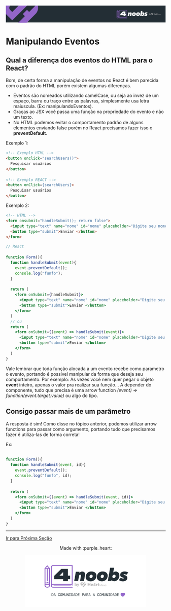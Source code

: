 <p align="center">
  <a href="https://github.com/he4rt/4noobs" target="_blank">
    <img src="../../assets/global/header-4noobs.svg">
  </a>
</p>

# Manipulando Eventos

## Qual a diferença dos eventos do HTML para o React?
Bom, de certa forma a manipulação de eventos no React é bem parecida com o padrão do HTML porém existem algumas diferenças.
* Eventos são nomeados utilizando camelCase, ou seja ao invez de um espaço, barra ou traço entre as palavras, simplesmente usa letra maiuscula. (Ex: manipulandoEventos).
* Graças ao JSX você passa uma função na propriedade do evento e não um texto.
* No HTML podemos evitar o comportamento padrão de alguns elementos enviando false porém no React precisamos fazer isso o **preventDefault**.

Exemplo 1:
```html
<!-- Exemplo HTML -->
<button onclick="searchUsers()">
  Pesquisar usuários
</button>

<!-- Exemplo REACT -->
<button onClick={searchUsers}>
  Pesquisar usuários
</button>

```

Exemplo 2:
```html
<!-- HTML -->
<form onsubmit="handleSubmit(); return false">
  <input type="text" name="nome" id="nome" placeholder="Digite seu nome"/>
  <button type="submit">Enviar </button>
</form>
```

```jsx
// React

function Form(){
  function handleSubmit(event){
    event.preventDefault();
    console.log("funfo");
  }

  return (
    <form onSubmit={handleSubmit}>
      <input type="text" name="nome" id="nome" placeholder="Digite seu nome"/>
      <button type="submit">Enviar </button>
    </form>
  )
  // ou
  return (
    <form onSubmit={(event) => handleSubmit(event)}>
      <input type="text" name="nome" id="nome" placeholder="Digite seu nome"/>
      <button type="submit">Enviar </button>
    </form>
  )
}
```

Vale lembrar que toda função alocada a um evento recebe como parametro o evento, portando é possivel manipular da forma que deseja seu comportamento. Por exemplo: As vezes você nem quer pegar o objeto **event** inteiro, apenas o valor pra realizar sua função... A depender do componente, tudo que precisa é uma arrow function *(event) => function(event.target.value)* ou algo do tipo.


## Consigo passar mais de um parâmetro
A resposta é sim! Como disse no tópico anterior, podemos utilizar arrow functions para passar como argumento, portando tudo que precisamos fazer é utiliza-las de forma correta!

Ex:
```jsx

function Form(){
  function handleSubmit(event, id){
    event.preventDefault();
    console.log("funfo", id);
  }

  return (
    <form onSubmit={(event) => handleSubmit(event, id)}>
      <input type="text" name="nome" id="nome" placeholder="Digite seu nome"/>
      <button type="submit">Enviar </button>
    </form>
  )
}
```


---


[Ir para Próxima Seção](../Ferramentas%20de%20build/1-npm-yarn.md)

<p align="center">Made with :purple_heart:</p>

<p align="center">
  <a href="https://github.com/he4rt/4noobs" target="_blank">
    <img src="../../assets/global/footer-4noobs.svg" width="380">
  </a>
</p>

